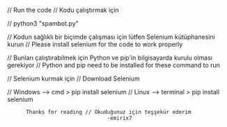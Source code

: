// Run the code // Kodu çalıştırmak için

// python3 "spambot.py"

// Kodun sağlıklı bir biçimde çalışması için lütfen Selenium kütüphanesini kurun
// Please install selenium for the code to work properly

// Bunları çalıştırabilmek için Python ve pip'in bilgisayarda kurulu olması gerekiyor
// Python and pip need to be installed for these command to run


// Selenium kurmak için // Download Selenium

// Windows --> cmd > pip install selenium
// Linux   --> terminal > pip install selenium

          Thanks for reading // Okuduğunuz için teşşekür ederim
                                    -emirix7
